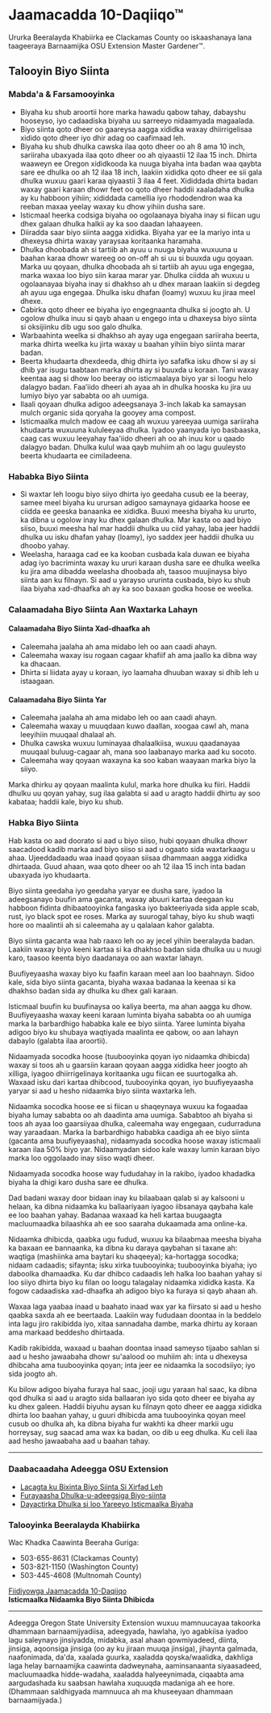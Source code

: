 # Jaamacadda 10-Daqiiqo™

Ururka Beeralayda Khabiirka ee Clackamas County oo iskaashanaya lana taageeraya Barnaamijka OSU Extension Master Gardener™.

## Talooyin Biyo Siinta

### Mabda'a & Farsamooyinka
- Biyaha ku shub aroortii hore marka hawadu qabow tahay, dabayshu hooseyso, iyo cadaadiska biyaha uu sarreeyo nidaamyada magaalada.
- Biyo siinta qoto dheer oo gaareysa aagga xididka waxay dhiirrigelisaa xidido qoto dheer iyo dhir adag oo caafimaad leh.
- Biyaha ku shub dhulka cawska ilaa qoto dheer oo ah 8 ama 10 inch, sariiraha ubaxyada ilaa qoto dheer oo ah qiyaastii 12 ilaa 15 inch. Dhirta waaweyn ee Oregon xididkooda ka nuuga biyaha inta badan waa qaybta sare ee dhulka oo ah 12 ilaa 18 inch, laakiin xididka qoto dheer ee sii gala dhulka wuxuu gaari karaa qiyaastii 3 ilaa 4 feet. Xididdada dhirta badan waxay gaari karaan dhowr feet oo qoto dheer haddii xaaladaha dhulka ay ku habboon yihiin; xididdada camellia iyo rhododendron waa ka reeban maxaa yeelay waxay ku dhow yihiin dusha sare.
- Isticmaal heerka codsiga biyaha oo ogolaanaya biyaha inay si fiican ugu dhex galaan dhulka halkii ay ka soo daadan lahaayeen.
- Diiradda saar biyo siinta aagga xididka. Biyaha yar ee la mariyo inta u dhexeysa dhirta waxay yaraysaa koritaanka haramaha.
- Dhulka dhoobada ah si tartiib ah ayuu u nuuga biyaha wuxuuna u baahan karaa dhowr wareeg oo on-off ah si uu si buuxda ugu qoyaan. Marka uu qoyaan, dhulka dhoobada ah si tartiib ah ayuu uga engegaa, marka waxaa loo biyo siin karaa marar yar. Dhulka ciidda ah wuxuu u ogolaanayaa biyaha inay si dhakhso ah u dhex maraan laakiin si degdeg ah ayuu uga engegaa. Dhulka isku dhafan (loamy) wuxuu ku jiraa meel dhexe.
- Cabirka qoto dheer ee biyaha iyo engegnaanta dhulka si joogto ah. U ogolow dhulka inuu si qayb ahaan u engego inta u dhaxeysa biyo siinta si oksijiinku dib ugu soo galo dhulka.
- Warbaahinta weelka si dhakhso ah ayay uga engegaan sariiraha beerta, marka dhirta weelka ku jirta waxay u baahan yihiin biyo siinta marar badan.
- Beerta khudaarta dhexdeeda, dhig dhirta iyo safafka isku dhow si ay si dhib yar isugu taabtaan marka dhirta ay si buuxda u koraan. Tani waxay keentaa aag si dhow loo beeray oo isticmaalaya biyo yar si loogu helo dalagyo badan. Faa’iido dheeri ah ayaa ah in dhulka hooska ku jira uu lumiyo biyo yar sababta oo ah uumiga.
- Ilaali qoyaan dhulka adigoo adeegsanaya 3-inch lakab ka samaysan mulch organic sida qoryaha la gooyey ama compost.
- Isticmaalka mulch madow ee caag ah wuxuu yareeyaa uumiga sariiraha khudaarta wuxuuna kululeeyaa dhulka. Iyadoo yaanyada iyo basbaaska, caag cas wuxuu leeyahay faa'iido dheeri ah oo ah inuu kor u qaado dalagyo badan. Dhulka kulul waa qayb muhiim ah oo lagu guuleysto beerta khudaarta ee cimiladeena.

### Hababka Biyo Siinta
- Si waxtar leh loogu biyo siiyo dhirta iyo geedaha cusub ee la beeray, samee meel biyaha ku urursan adigoo samaynaya gidaarka hoose ee ciidda ee geeska banaanka ee xididka. Buuxi meesha biyaha ku ururto, ka dibna u ogolow inay ku dhex galaan dhulka. Mar kasta oo aad biyo siiso, buuxi meesha hal mar haddii dhulka uu ciid yahay, laba jeer haddii dhulka uu isku dhafan yahay (loamy), iyo saddex jeer haddii dhulka uu dhoobo yahay.
- Weelasha, haraaga cad ee ka kooban cusbada kala duwan ee biyaha adag iyo bacriminta waxay ku ururi karaan dusha sare ee dhulka weelka ku jira ama dibadda weelasha dhoobada ah, taasoo muujinaysa biyo siinta aan ku filnayn. Si aad u yarayso ururinta cusbada, biyo ku shub ilaa biyaha xad-dhaafka ah ay ka soo baxaan godka hoose ee weelka.

### Calaamadaha Biyo Siinta Aan Waxtarka Lahayn
#### Calaamadaha Biyo Siinta Xad-dhaafka ah
- Caleemaha jaalaha ah ama midabo leh oo aan caadi ahayn.
- Caleemaha waxay isu rogaan cagaar khafiif ah ama jaallo ka dibna way ka dhacaan.
- Dhirta si liidata ayay u koraan, iyo laamaha dhuuban waxay si dhib leh u istaagaan.

#### Calaamadaha Biyo Siinta Yar
- Caleemaha jaalaha ah ama midabo leh oo aan caadi ahayn.
- Caleemaha waxay u muuqdaan kuwo daallan, xoogaa cawl ah, mana leeyihiin muuqaal dhalaal ah.
- Dhulka cawska wuxuu luminayaa dhalaalkiisa, wuxuu qaadanayaa muuqaal buluug-cagaar ah, mana soo laabanayo marka aad ku socoto.
- Caleemaha way qoyaan waxayna ka soo kaban waayaan marka biyo la siiyo.

Marka dhirku ay qoyaan maalinta kulul, marka hore dhulka ku fiiri. Haddii dhulku uu qoyan yahay, sug ilaa galabta si aad u aragto haddii dhirtu ay soo kabataa; haddii kale, biyo ku shub.

### Habka Biyo Siinta
Hab kasta oo aad doorato si aad u biyo siiso, hubi qoyaan dhulka dhowr saacadood kadib marka aad biyo siiso si aad u ogaato sida waxtarkaagu u ahaa. Ujeeddadaadu waa inaad qoyaan siisaa dhammaan aagga xididka dhirtaada. Guud ahaan, waa qoto dheer oo ah 12 ilaa 15 inch inta badan ubaxyada iyo khudaarta.

Biyo siinta geedaha iyo geedaha yaryar ee dusha sare, iyadoo la adeegsanayo buufin ama gacanta, waxay abuuri kartaa deegaan ku habboon fidinta dhibaatooyinka fangaska iyo bakteeriyada sida apple scab, rust, iyo black spot ee roses. Marka ay suurogal tahay, biyo ku shub waqti hore oo maalintii ah si caleemaha ay u qalalaan kahor galabta.

Biyo siinta gacanta waa hab raaxo leh oo ay jecel yihiin beeralayda badan. Laakiin waxay biyo keeni kartaa si ka dhakhso badan sida dhulka uu u nuugi karo, taasoo keenta biyo daadanaya oo aan waxtar lahayn.

Buufiyeyaasha waxay biyo ku faafin karaan meel aan loo baahnayn. Sidoo kale, sida biyo siinta gacanta, biyaha waxaa badanaa la keenaa si ka dhakhso badan sida ay dhulka ku dhex gali karaan.

Isticmaal buufin ku buufinaysa oo kaliya beerta, ma ahan aagga ku dhow. Buufiyeyaasha waxay keeni karaan luminta biyaha sababta oo ah uumiga marka la barbardhigo hababka kale ee biyo siinta. Yaree luminta biyaha adigoo biyo ku shubaya waqtiyada maalinta ee qabow, oo aan lahayn dabaylo (galabta ilaa aroortii).

Nidaamyada socodka hoose (tuubooyinka qoyan iyo nidaamka dhibicda) waxay si toos ah u gaarsiin karaan qoyaan aagga xididka heer joogto ah xilliga, iyagoo dhiirrigelinaya koritaanka ugu fiican ee suurtogalka ah. Waxaad isku dari kartaa dhibcood, tuubooyinka qoyan, iyo buufiyeyaasha yaryar si aad u hesho nidaamka biyo siinta waxtarka leh.

Nidaamka socodka hoose ee si fiican u shaqeynaya wuxuu ka fogaadaa biyaha lumay sababta oo ah daadinta ama uumiga. Sababtoo ah biyaha si toos ah ayaa loo gaarsiiyaa dhulka, caleemaha way engegaan, cudurraduna way yaraadaan. Marka la barbardhigo hababka caadiga ah ee biyo siinta (gacanta ama buufiyeyaasha), nidaamyada socodka hoose waxay isticmaali karaan ilaa 50% biyo yar. Nidaamyadan sidoo kale waxay lumin karaan biyo marka loo oggolaado inay siiso waqti dheer.

Nidaamyada socodka hoose way fududahay in la rakibo, iyadoo khadadka biyaha la dhigi karo dusha sare ee dhulka.

Dad badani waxay door bidaan inay ku bilaabaan qalab si ay kalsooni u helaan, ka dibna nidaamka ku ballaariyaan iyagoo iibsanaya qaybaha kale ee loo baahan yahay. Badanaa waxaad ka heli kartaa buugaagta macluumaadka bilaashka ah ee soo saaraha dukaamada ama online-ka.

Nidaamka dhibicda, qaabka ugu fudud, wuxuu ka bilaabmaa meesha biyaha ka baxaan ee bannaanka, ka dibna ku daraya qaybahan si taxane ah: waqtiga (mashiinka ama baytari ku shaqeeya); ka-hortagga socodka; nidaam cadaadis; sifaynta; isku xirka tuubooyinka; tuubooyinka biyaha; iyo daboolka dhamaadka. Ku dar dhibco cadaadis leh halka loo baahan yahay si loo siiyo dhirta biyo ku filan oo loogu talagalay nidaamka xididka kasta. Ka fogow cadaadiska xad-dhaafka ah adigoo biyo ka furaya si qayb ahaan ah.

Waxaa laga yaabaa inaad u baahato inaad wax yar ka fiirsato si aad u hesho qaabka saxda ah ee beertaada. Laakiin way fududaan doontaa in la beddelo inta lagu jiro rakibidda iyo, xitaa sannadaha dambe, marka dhirtu ay koraan ama markaad beddesho dhirtaada.

Kadib rakibidda, waxaad u baahan doontaa inaad sameyso tijaabo sahlan si aad u hesho jawaabaha dhowr su'aalood oo muhiim ah: inta u dhexeysa dhibcaha ama tuubooyinka qoyan; inta jeer ee nidaamka la socodsiiyo; iyo sida joogto ah.

Ku bilow adigoo biyaha furaya hal saac, jooji ugu yaraan hal saac, ka dibna qod dhulka si aad u aragto sida ballaaran iyo sida qoto dheer ee biyaha ay ku dhex galeen. Haddii biyuhu aysan ku filnayn qoto dheer ee aagga xididka dhirta loo baahan yahay, u guuri dhibicda ama tuubooyinka qoyan meel cusub oo dhulka ah, ka dibna biyaha fur wakhti ka dheer markii ugu horreysay, sug saacad ama wax ka badan, oo dib u eeg dhulka. Ku celi ilaa aad hesho jawaabaha aad u baahan tahay.

---

### Daabacaadaha Adeegga OSU Extension
- [Lacagta ku Bixinta Biyo Siinta Si Xirfad Leh](https://catalog.extension.oregonstate.edu/em9133)
- [Furayaasha Dhulka-u-adeegsiga Biyo-siinta](https://catalog.extension.oregonstate.edu/em9134)
- [Dayactirka Dhulka si loo Yareeyo Isticmaalka Biyaha](https://catalog.extension.oregonstate.edu/em9135)

### Talooyinka Beeralayda Khabiirka
Wac Khadka Caawinta Beeraha Guriga:  
- 503-655-8631 (Clackamas County)  
- 503-821-1150 (Washington County)  
- 503-445-4608 (Multnomah County)  

[Fiidiyowga Jaamacadda 10-Daqiiqo](http://www.cmastergardeners.org/10-minute-university/video)  
**Isticmaalka Nidaamka Biyo Siinta Dhibicda**

---
Adeegga Oregon State University Extension wuxuu mamnuucayaa takoorka dhammaan barnaamijyadiisa, adeegyada, hawlaha, iyo agabkiisa iyadoo lagu saleynayo jinsiyadda, midabka, asal ahaan qowmiyadeed, diinta, jinsiga, aqoonsiga jinsiga (oo ay ku jiraan muuqa jinsiga), jihaynta galmada, naafonimada, da'da, xaalada guurka, xaaladda qoyska/waalidka, dakhliga laga helay barnaamijka caawinta dadweynaha, aaminsanaanta siyaasadeed, macluumaadka hidde-wadaha, xaaladda halyeeynimada, ciqaabta ama aargudashada ku saabsan hawlaha xuquuqda madaniga ah ee hore. (Dhammaan saldhigyada mamnuuca ah ma khuseeyaan dhammaan barnaamijyada.)